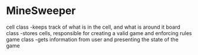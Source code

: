 # MineSweeper

cell class
  -keeps track of what is in the cell, and what is around it
board class
  -stores cells, responsible for creating a valid game and enforcing rules
game class
  -gets information from user and presenting the state of the game
